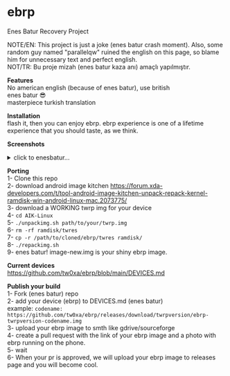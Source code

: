# ebrp
Enes Batur Recovery Project

NOTE/EN: This project is just a joke (enes batur crash moment). Also, some random guy named "parallelqw" ruined the english on this page, so blame him for unnecessary text and perfect english.  \
NOT/TR: Bu proje mizah (enes batur kaza anı) amaçlı yapılmıştır.

**Features**\
No american english (because of enes batur), use british \
enes batur :sunglasses:\
masterpiece turkish translation

**Installation**\
flash it, then you can enjoy ebrp. ebrp experience is one of a lifetime experience that you should taste, as we think.

**Screenshots**
<details>
  <summary>click to enesbatur...</summary>
  
  ![IMG_20230917_161203](https://github.com/tw0xa/ebrp/assets/98216123/30d401c2-22d1-4a6a-9cf6-e7b44d55041c)
  
  ![IMG_20230917_161214](https://github.com/tw0xa/ebrp/assets/98216123/18278b46-5451-47dd-aa4f-276036ac6f78)


(broken power button, so no enesbatur_screenshot :(( )\
(bad lighting (enesbaturnotnatural_lighting) tho)\
(i broke the enesbatur_screen by throwing the phone to some random stone road)\
</details>

**Porting**\
1- Clone this repo\
2- download android image kitchen https://forum.xda-developers.com/t/tool-android-image-kitchen-unpack-repack-kernel-ramdisk-win-android-linux-mac.2073775/ \
3- download a WORKING twrp img for your device\
4- ```cd AIK-Linux```\
5- ```./unpackimg.sh path/to/your/twrp.img```\
6- ```rm -rf ramdisk/twres```\
7- ```cp -r /path/to/cloned/ebrp/twres ramdisk/```\
8- ```./repackimg.sh```\
9- enes batur! image-new.img is your shiny ebrp image.

**Current devices**\
https://github.com/tw0xa/ebrp/blob/main/DEVICES.md

**Publish your build**\
1- Fork (enes batur) repo\
2- add your device (ebrp) to DEVICES.md (enes batur)\
example: ```codename: https://github.com/tw0xa/ebrp/releases/download/twrpversion/ebrp-twrpversion-codename.img``` \
3- upload your ebrp image to smth like gdrive/sourceforge \
4- create a pull request with the link of your ebrp image and a photo with ebrp running on the phone.\
5- wait\
6- When your pr is approved, we will upload your ebrp image to releases page and you will become cool.

